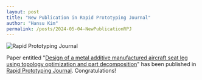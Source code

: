 ```yaml
---
layout: post
title: "New Publication in Rapid Prototyping Journal"
author: "Hansu Kim"
permalink: /posts/2024-05-04-NewPublicationRPJ
---
```

![Rapid Prototyping Journal](https://github.com/kim-hansu/kim-hansu.github.io/assets/54526956/4d970103-17b4-4366-81f4-08e3155c8114)  
   
Paper entitled "[Design of a metal additive manufactured aircraft seat leg using topology optimization and part decomposition](https://doi.org/10.1108/RPJ-11-2023-0400)" has been published in [Rapid Prototyping Journal](https://www.emeraldgrouppublishing.com/journal/rpj). Congratulations!  
